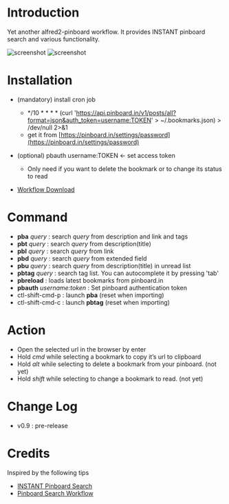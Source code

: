 # Introduction 

Yet another alfred2-pinboard workflow. It provides INSTANT pinboard search and various functionality.

![screenshot](https://raw.github.com/jmjeong/alfred-extension/master/pinboard/screenshot.jpg)
![screenshot](https://raw.github.com/jmjeong/alfred-extension/master/pinboard/search.jpg)

# Installation 

- (mandatory) install cron job
	- */10 * * * * (curl 'https://api.pinboard.in/v1/posts/all?format=json&auth_token=username:TOKEN' > ~/.bookmarks.json) > /dev/null 2>&1
	- get it from [https://pinboard.in/settings/password](https://pinboard.in/settings/password)
- (optional) pbauth username:TOKEN <- set access token
	- Only need if you want to delete the bookmark or to change its status to read
	
- [Workflow Download](https://raw.github.com/jmjeong/alfred-extension/master/pinboard/pinboard.alfredworkflow)

# Command

- **pba** *query* : search *query* from description and link and tags
- **pbt** *query* : search *query* from description(title)
- **pbl** *query* : search *query* from link
- **pbd** *query* : search *query* from extended field
- **pbu** *query* : search *query* from description(title) in unread list
- **pbtag** *query* : search tag list. You can autocomplete it by pressing 'tab'
- **pbreload** : loads latest bookmarks from pinboard.in
- **pbauth** *username:token* : Set pinboard authentication token
- ctl-shift-cmd-p : launch **pba** (reset when importing)
- ctl-shift-cmd-c : launch **pbtag** (reset when importing)

# Action

- Open the selected url in the browser by enter
- Hold *cmd* while selecting a bookmark to copy it’s url to clipboard
- Hold *alt* while selecting to delete a bookmark from your pinboard. (not yet)
- Hold *shift* while selecting to change a bookmark to read. (not yet)

# Change Log 

- v0.9 : pre-release

# Credits

Inspired by the following tips 

- [INSTANT Pinboard Search](https://gist.github.com/myfreeweb/5189568)
- [Pinboard Search Workflow](http://www.alfredforum.com/topic/979-pinboard-search-workflow/)
